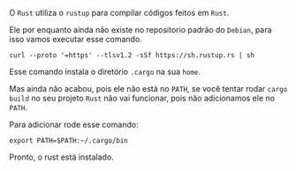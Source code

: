O `Rust` utiliza o `rustup` para compilar códigos feitos em `Rust`.

Ele por enquanto ainda não existe no repositorio padrão do `Debian`, para isso vamos executar esse comando.

```
curl --proto '=https' --tlsv1.2 -sSf https://sh.rustup.rs | sh
```

Esse comando instala  o diretório `.cargo` na sua `home`.

Mas ainda não acabou, pois ele não está no `PATH`, se você tentar rodar  `cargo build` no seu projeto  `Rust` não vai funcionar, pois não adicionamos ele no `PATH`.

Para adicionar rode esse comando:
```
export PATH=$PATH:~/.cargo/bin
```

Pronto, o rust está instalado.